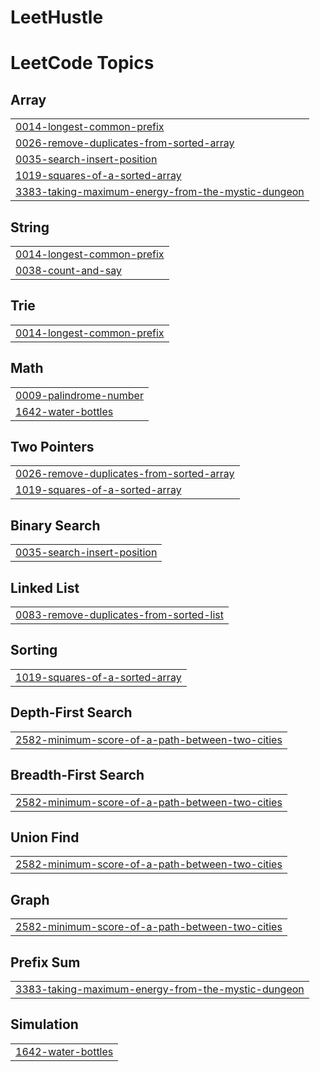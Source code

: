 # LeetHustle

<!---LeetCode Topics Start-->
# LeetCode Topics
## Array
|  |
| ------- |
| [0014-longest-common-prefix](https://github.com/mariusfredrichsen/LeetHustle/tree/master/0014-longest-common-prefix) |
| [0026-remove-duplicates-from-sorted-array](https://github.com/mariusfredrichsen/LeetHustle/tree/master/0026-remove-duplicates-from-sorted-array) |
| [0035-search-insert-position](https://github.com/mariusfredrichsen/LeetHustle/tree/master/0035-search-insert-position) |
| [1019-squares-of-a-sorted-array](https://github.com/mariusfredrichsen/LeetHustle/tree/master/1019-squares-of-a-sorted-array) |
| [3383-taking-maximum-energy-from-the-mystic-dungeon](https://github.com/mariusfredrichsen/LeetHustle/tree/master/3383-taking-maximum-energy-from-the-mystic-dungeon) |
## String
|  |
| ------- |
| [0014-longest-common-prefix](https://github.com/mariusfredrichsen/LeetHustle/tree/master/0014-longest-common-prefix) |
| [0038-count-and-say](https://github.com/mariusfredrichsen/LeetHustle/tree/master/0038-count-and-say) |
## Trie
|  |
| ------- |
| [0014-longest-common-prefix](https://github.com/mariusfredrichsen/LeetHustle/tree/master/0014-longest-common-prefix) |
## Math
|  |
| ------- |
| [0009-palindrome-number](https://github.com/mariusfredrichsen/LeetHustle/tree/master/0009-palindrome-number) |
| [1642-water-bottles](https://github.com/mariusfredrichsen/LeetHustle/tree/master/1642-water-bottles) |
## Two Pointers
|  |
| ------- |
| [0026-remove-duplicates-from-sorted-array](https://github.com/mariusfredrichsen/LeetHustle/tree/master/0026-remove-duplicates-from-sorted-array) |
| [1019-squares-of-a-sorted-array](https://github.com/mariusfredrichsen/LeetHustle/tree/master/1019-squares-of-a-sorted-array) |
## Binary Search
|  |
| ------- |
| [0035-search-insert-position](https://github.com/mariusfredrichsen/LeetHustle/tree/master/0035-search-insert-position) |
## Linked List
|  |
| ------- |
| [0083-remove-duplicates-from-sorted-list](https://github.com/mariusfredrichsen/LeetHustle/tree/master/0083-remove-duplicates-from-sorted-list) |
## Sorting
|  |
| ------- |
| [1019-squares-of-a-sorted-array](https://github.com/mariusfredrichsen/LeetHustle/tree/master/1019-squares-of-a-sorted-array) |
## Depth-First Search
|  |
| ------- |
| [2582-minimum-score-of-a-path-between-two-cities](https://github.com/mariusfredrichsen/LeetHustle/tree/master/2582-minimum-score-of-a-path-between-two-cities) |
## Breadth-First Search
|  |
| ------- |
| [2582-minimum-score-of-a-path-between-two-cities](https://github.com/mariusfredrichsen/LeetHustle/tree/master/2582-minimum-score-of-a-path-between-two-cities) |
## Union Find
|  |
| ------- |
| [2582-minimum-score-of-a-path-between-two-cities](https://github.com/mariusfredrichsen/LeetHustle/tree/master/2582-minimum-score-of-a-path-between-two-cities) |
## Graph
|  |
| ------- |
| [2582-minimum-score-of-a-path-between-two-cities](https://github.com/mariusfredrichsen/LeetHustle/tree/master/2582-minimum-score-of-a-path-between-two-cities) |
## Prefix Sum
|  |
| ------- |
| [3383-taking-maximum-energy-from-the-mystic-dungeon](https://github.com/mariusfredrichsen/LeetHustle/tree/master/3383-taking-maximum-energy-from-the-mystic-dungeon) |
## Simulation
|  |
| ------- |
| [1642-water-bottles](https://github.com/mariusfredrichsen/LeetHustle/tree/master/1642-water-bottles) |
<!---LeetCode Topics End-->